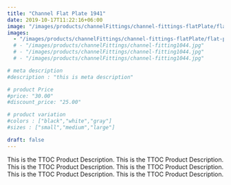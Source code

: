 ```yaml
---
title: "Channel Flat Plate 1941"
date: 2019-10-17T11:22:16+06:00
image: "/images/products/channelFittings/channel-fittings-flatPlate/flat-plate-fitting1941.png"
images: 
  - "/images/products/channelFittings/channel-fittings-flatPlate/flat-plate-fitting1941.png"
  # - "/images/products/channelFittings/channel-fitting1044.jpg"
  # - "/images/products/channelFittings/channel-fitting1044.jpg"
  # - "/images/products/channelFittings/channel-fitting1044.jpg"

# meta description
#description : "this is meta description"

# product Price
#price: "30.00"
#discount_price: "25.00"

# product variation
#colors : ["black","white","gray"]
#sizes : ["small","medium","large"]

draft: false
---
```


This is the TTOC Product Description. This is the TTOC Product Description. This is the TTOC Product Description. This is the TTOC Product Description. This is the TTOC Product Description. This is the TTOC Product Description. 